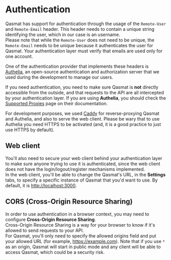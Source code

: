 # Authentication 

Qasmat has support for authentication through the usage of the `Remote-User` and `Remote-Email` header. This header needs to contain a unique string identifying the user, which in our case is an username.  
Please note that while the `Remote-User` does not need to be unique, the `Remote-Email` needs to be unique because it authenticates the user for Qasmat. Your authentication layer must verify that emails are used only for one account.

One of the authentication provider that implements these headers is [Authelia](https://www.authelia.com/), an open-source authentication and authorization server that we used during the development to manage our users. 

<div class="warning">If you need authentication, you need to make sure Qasmat is <b>not</b> directly accessible from the outside, and that requests to the API are all intercepted by your authentication layer. If you are using <b>Authelia</b>, you should check the <a href="https://www.authelia.com/overview/prologue/supported-proxies/">Supported Proxies</a> page on their documentation.</div>

For development purposes, we used [Caddy](https://caddyserver.com/) for reverse-proxying Qasmat and Authelia, and also to serve the web client. Please be wary that to use Authelia you need HTTPS to be activated (and, it is a good practice to just use HTTPS by default).

## Web client 
You'll also need to secure your web client behind your authentication layer to make sure anyone trying to use it is authenticated, since the web client does not have the login/logout/register mechanisms implemented.  
In the web client, you'll be able to change the Qasmat's URL, in the **Settings** tabs, to specify a specific instance of Qasmat that you'd want to use. By default, it is [http://localhost:3000](http://localhost:3000).

## CORS (Cross-Origin Resource Sharing)

In order to use authentication in a browser context, you may need to configure **Cross-Origin Resource Sharing**.  
Cross-Origin Resource Sharing is a way for your browser to know if it's allowed to send requests to your API.  
For Qasmat, you'll only need to specify the allowed origins field and put your allowed URL (for example, https://example.com). Note that if you use `*` as an origin, Qasmat will start in public mode and any client will be able to access Qasmat, which could be a security risk.

